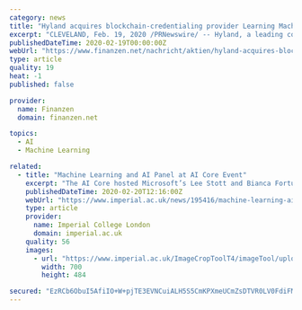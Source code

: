 ```yaml
---
category: news
title: "Hyland acquires blockchain-credentialing provider Learning Machine"
excerpt: "CLEVELAND, Feb. 19, 2020 /PRNewswire/ -- Hyland, a leading content services provider, announced its acquisition of Learning Machine, an innovator in blockchain-anchored digital credentialing solutions. The acquisition was effective February 1, 2020. Learning Machine is a pioneer in leveraging blockchain technology to authenticate documents and ..."
publishedDateTime: 2020-02-19T00:00:00Z
webUrl: "https://www.finanzen.net/nachricht/aktien/hyland-acquires-blockchain-credentialing-provider-learning-machine-8528534"
type: article
quality: 19
heat: -1
published: false

provider:
  name: Finanzen
  domain: finanzen.net

topics:
  - AI
  - Machine Learning

related:
  - title: "Machine Learning and AI Panel at AI Core Event"
    excerpt: "The AI Core hosted Microsoft’s Lee Stott and Bianca Fortuna at Imperial College London on ... from how inventory management is improved with Azure AI and how Spotify uses cognitive services to transform customer experience. Then there was a practical demo about how an automated bot can replace customer’s industry. Finally, the discussion ..."
    publishedDateTime: 2020-02-20T12:16:00Z
    webUrl: "https://www.imperial.ac.uk/news/195416/machine-learning-ai-panel-ai-core/"
    type: article
    provider:
      name: Imperial College London
      domain: imperial.ac.uk
    quality: 56
    images:
      - url: "https://www.imperial.ac.uk/ImageCropToolT4/imageTool/uploaded-images/newseventsimage_1582186553722_mainnews2012_x1.jpg"
        width: 700
        height: 484

secured: "EzRCb6ObuI5AfiIO+W+pjTE3EVNCuiALH5S5CmKPXmeUCmZsDTVR0LV0FdiFMcbx5UjV6xAp9aNr0PGog3zANkhmwrnX/rsFQGMHrDMpKaurG1mMtJqSTBfQiaCiBuHwS68O9j1LtwsgcChEHssvAGVjtVfC5ijKw7XL+U49XwE/D2buOTNKd5ZIWoQdepYARAUfcewcUY01BWtsX4M384j44p+TqPQl/EUhKmaxQ5LRuUOOJvmtfLQYsiJnvMJdQE8q7hPLBe3mYcqsUqSMpD/TfA0gNh+zj1Q3ireVwZ961Ktd890d0WFWP4jwkJEp;VgjvnkApwOvwpBbBvG5BTQ=="
---
```


